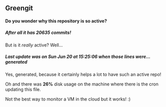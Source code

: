 ## Greengit

#### Do you wonder why this repository is so active?

##### After all it has 20635 commits!

But is it *really* active? Well...

##### Last update was on Sun Jun 20 at 15:25:06 when those lines were... generated

Yes, generated, because it certainly helps a lot to have such an active repo!

Oh and there was **26%** disk usage on the machine
where there is the cron updating this file.

Not the best way to monitor a VM in the cloud but it works! :)
